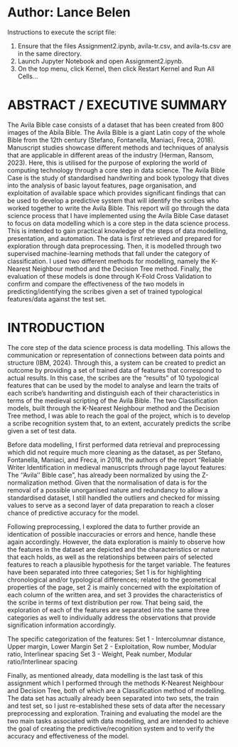 <h1>Author: Lance Belen</h1>

Instructions to execute the script file:

1. Ensure that the files Assignment2.ipynb, avila-tr.csv, and avila-ts.csv are in the same directory.
2. Launch Jupyter Notebook and open Assignment2.ipynb.
3. On the top menu, click Kernel, then click Restart Kernel and Run All Cells...

<h1>ABSTRACT / EXECUTIVE SUMMARY</h1>
The Avila Bible case consists of a dataset that has been created from 800 images of the
Abila Bible. The Avila Bible is a giant Latin copy of the whole Bible from the 12th century
(Stefano, Fontanella, Maniaci, Freca, 2018). Manuscript studies showcase different methods
and techniques of analysis that are applicable in different areas of the industry (Herman,
Ransom, 2023). Here, this is utilised for the purpose of exploring the world of computing
technology through a core step in data science. The Avila Bible Case is the study of
standardised handwriting and book typology that dives into the analysis of basic layout
features, page organisation, and exploitation of available space which provides significant
findings that can be used to develop a predictive system that will identify the scribes who
worked together to write the Avila Bible. This report will go through the data science process
that I have implemented using the Avila Bible Case dataset to focus on data modelling which is
a core step in the data science process. This is intended to gain practical knowledge
of the steps of data modelling, presentation, and automation. The data is first retrieved and
prepared for exploration through data preprocessing. Then, it is modelled through two
supervised machine-learning methods that fall under the category of classification. I used two
different methods for modelling, namely the K-Nearest Neighbour method and the Decision
Tree method. Finally, the evaluation of these models is done through K-Fold Cross Validation to
confirm and compare the effectiveness of the two models in predicting/identifying the scribes
given a set of trained typological features/data against the test set.

<h1>INTRODUCTION</h1>
The core step of the data science process is data modelling. This allows the
communication or representation of connections between data points and structure (IBM,
2024). Through this, a system can be created to predict an outcome by providing a set of
trained data of features that correspond to actual results. In this case, the scribes are the
“results” of 10 typological features that can be used by the model to analyse and learn the
traits of each scribe’s handwriting and distinguish each of their characteristics in terms of the
medieval scripting of the Avila Bible. The two Classification models, built through the
K-Nearest Neighbour method and the Decision Tree method, I was able to reach the goal of the
project, which is to develop a scribe recognition system that, to an extent, accurately predicts
the scribe given a set of test data.

Before data modelling, I first performed data retrieval and preprocessing which did not
require much more cleaning as the dataset, as per Stefano, Fontanella, Maniaci, and Freca, in
2018, the authors of the report “Reliable Writer Identification in medieval manuscripts through
page layout features: The ‘‘Avila’’ Bible case”, has already been normalized by using the
Z-normalization method. Given that the normalisation of data is for the removal of a possible
unorganised nature and redundancy to allow a standardised dataset, I still handled the outliers
and checked for missing values to serve as a second layer of data preparation to reach a closer
chance of predictive accuracy for the model.

Following preprocessing, I explored the data to further provide an identication of
possible inaccuracies or errors and hence, handle these again accordingly. However, the data
exploration is mainly to observe how the features in the dataset are depicted and the
characteristics or nature that each holds, as well as the relationships between pairs of selected
features to reach a plausible hypothesis for the target variable. The features have been
separated into three categories; Set 1 is for highlighting chronological and/or typological
differences; related to the geometrical properties of the page, set 2 is mainly concerned with
the exploitation of each column of the written area, and set 3 provides the characteristics of
the scribe in terms of text distribution per row. That being said, the exploration of each of the
features are separated into the same three categories as well to individually address the
observations that provide signification information accordingly.

The specific categorization of the features:
Set 1 - Intercolumnar distance, Upper margin, Lower Margin
Set 2 - Exploitation, Row number, Modular ratio, Interlinear spacing
Set 3 - Weight, Peak number, Modular ratio/Interlinear spacing

Finally, as mentioned already, data modelling is the last task of this assignment which I
performed through the methods K-Nearest Neighbour and Decision Tree, both of which are a
Classification method of modelling. The data set has actually already been separated into two
sets, the train and test set, so I just re-established these sets of data after the necessary
preprocessing and exploration. Training and evaluating the model are the two main tasks
associated with data modelling, and are intended to achieve the goal of creating the
predictive/recognition system and to verify the accuracy and effectiveness of the model.

